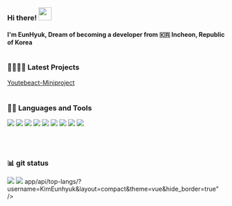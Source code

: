 <!--
### Hi there 👋
**KimEunhyuk/KimEunhyuk** is a ✨ _special_ ✨ repository because its `README.md` (this file) appears on your GitHub profile.

Here are some ideas to get you started:

- 🔭 I’m currently working on ...
- 🌱 I’m currently learning ...
- 👯 I’m looking to collaborate on ...
- 🤔 I’m looking for help with ...
- 💬 Ask me about ...
- 📫 How to reach me: ...
- 😄 Pronouns: ...
- ⚡ Fun fact: ...
-->

### Hi there! <img src="https://raw.githubusercontent.com/MartinHeinz/MartinHeinz/master/wave.gif" width="30px">
#### I'm EunHyuk, Dream of becoming a developer from :kr: Incheon, Republic of Korea <br><br>

<!-- ### About me -->

<!-- ### Interest -->

### 👨‍👩‍👧‍👦 Latest Projects
[Youtebeact-Miniproject](https://github.com/KimEunhyuk/Youtubeact-Miniproject.git) <br><br>



### 👨‍💻 Languages and Tools
<p>
<img src="https://img.shields.io/badge/Java-007396?style=flat-square&logo=Java&logoColor=white"/>
<img src="https://img.shields.io/badge/HTML5-E34F26?&style=flat-square&logo=html5&logoColor=white"/> 
<img src="https://img.shields.io/badge/CSS3-1572B6?style=flat-square&logo=css3&logoColor=white" /> 
<img src="https://img.shields.io/badge/JavaScript-323330?style=flat-square&logo=javascript&logoColor=F7DF1E" />
<img src="https://img.shields.io/badge/MySQL-4479A1?style=flat-square&logo=MySQL&logoColor=white"/>
<img src="https://img.shields.io/badge/Node.js-339933?style=flat-square&logo=Node.js&logoColor=white"/>
<img src="https://img.shields.io/badge/React-61DAFB?style=flat-square&logo=React&logoColor=white"/>
<img src="https://img.shields.io/badge/Android-3DDC84?style=flat-square&logo=Android&logoColor=white"/>
<img src="https://img.shields.io/badge/Python-3766AB?style=flat-square&logo=Python&logoColor=white"/>
</p> <br><br>

<!-- ### connect with me -->
<p>

</p>



### 📊 git status 
<!-- status bar -->
  <img src="https://github-readme-stats.vercel.app/api?username=KimEunhyuk&layout=compact&show_icons=true&theme=vue&hide_border=true" />
  <img src="https://github-readme-stats.vercel.app/api/top-langs/?username=KimEunhyuk&layout=compact&theme=vue&hide_border=true" />
app/api/top-langs/?username=KimEunhyuk&layout=compact&theme=vue&hide_border=true" />
